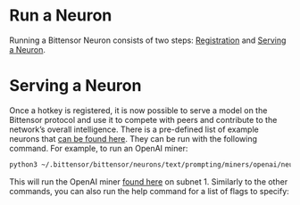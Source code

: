 # Run a Neuron

Running a Bittensor Neuron consists of two steps: [Registration](registration.md) and [Serving a Neuron](neuron.md).

# Serving a Neuron

Once a hotkey is registered, it is now possible to serve a model on the Bittensor protocol and use it to compete with peers and contribute to the network’s overall intelligence. There is a pre-defined list of example neurons that [can be found here](https://github.com/opentensor/bittensor/tree/text_prompting/neurons/text/prompting/miners). They can be run with the following command. For example, to run an OpenAI miner: 

```bash
python3 ~/.bittensor/bittensor/neurons/text/prompting/miners/openai/neuron.py --openai.api_key <your_openai_api_key> --netuid 1
```

This will run the OpenAI miner [found here](https://github.com/opentensor/bittensor/tree/text_prompting/neurons/text/prompting/miners/openai) on subnet 1. Similarly to the other commands, you can also run the help command for a list of flags to specify: